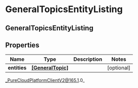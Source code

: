 # GeneralTopicsEntityListing

## GeneralTopicsEntityListing

## Properties

|Name | Type | Description | Notes|
|------------ | ------------- | ------------- | -------------|
| **entities** | [**[GeneralTopic]**]([GeneralTopic]) |  | [optional] |



_PureCloudPlatformClientV2@165.1.0_
